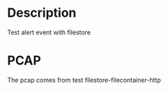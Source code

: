 # Description

Test alert event with filestore

# PCAP

The pcap comes from test filestore-filecontainer-http

